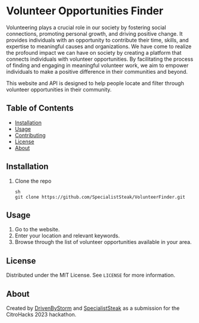 # Volunteer Opportunities Finder

Volunteering plays a crucial role in our society by fostering social connections, promoting personal growth, and driving positive change. It provides individuals with an opportunity to contribute their time, skills, and expertise to meaningful causes and organizations. We have come to realize the profound impact we can have on society by creating a platform that connects individuals with volunteer opportunities. By facilitating the process of finding and engaging in meaningful volunteer work, we aim to empower individuals to make a positive difference in their communities and beyond. 

This website and API is designed to help people locate and filter through volunteer opportunities in their community. 

## Table of Contents

- [Installation](#installation)
- [Usage](#usage)
- [Contributing](#contributing)
- [License](#license)
- [About](#about)

## Installation

1. Clone the repo
   ```
   sh
   git clone https://github.com/SpecialistSteak/VolunteerFinder.git
   ```

## Usage

1. Go to the website.
2. Enter your location and relevant keywords.
3. Browse through the list of volunteer opportunities available in your area.

## License

Distributed under the MIT License. See `LICENSE` for more information.

## About

Created by [DrivenByStorm](https://github.com/DrivenByStorm) and [SpecialistSteak](https://github.com/SpecialistSteak) as a submission for the CitroHacks 2023 hackathon.
